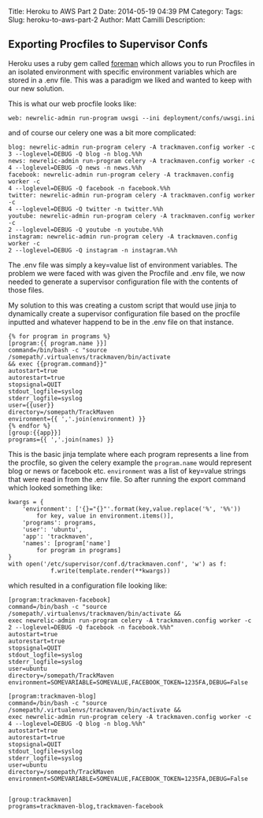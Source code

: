 Title: Heroku to AWS Part 2
Date: 2014-05-19 04:39 PM
Category: 
Tags: 
Slug: heroku-to-aws-part-2
Author: Matt Camilli
Description: 



## Exporting Procfiles to Supervisor Confs

Heroku uses a ruby gem called [foreman](https://github.com/ddollar/foreman)
which allows you to run Procfiles in an isolated environment with
specific environment variables which are stored in a .env file. This was
a paradigm we liked and wanted to keep with our new solution.

This is what our web procfile looks like:    
    
    web: newrelic-admin run-program uwsgi --ini deployment/confs/uwsgi.ini

and of course our celery one was a bit more complicated:

    blog: newrelic-admin run-program celery -A trackmaven.config worker -c
    3 --loglevel=DEBUG -Q blog -n blog.%%h
    news: newrelic-admin run-program celery -A trackmaven.config worker -c
    4 --loglevel=DEBUG -Q news -n news.%%h
    facebook: newrelic-admin run-program celery -A trackmaven.config worker -c
    4 --loglevel=DEBUG -Q facebook -n facebook.%%h
    twitter: newrelic-admin run-program celery -A trackmaven.config worker -c
    4 --loglevel=DEBUG -Q twitter -n twitter.%%h
    youtube: newrelic-admin run-program celery -A trackmaven.config worker -c
    2 --loglevel=DEBUG -Q youtube -n youtube.%%h
    instagram: newrelic-admin run-program celery -A trackmaven.config worker -c
    2 --loglevel=DEBUG -Q instagram -n instagram.%%h


The .env file was simply a key=value list of environment variables. The problem
we were faced with was given the Procfile and .env file, we now needed to
generate a supervisor configuration file with the contents of those files.

My solution to this was creating a custom script that would use jinja to
dynamically create a supervisor configuration file based on the procfile
inputted and whatever happend to be in the .env file on that instance. 

    {% for program in programs %}
    [program:{{ program.name }}]
    command=/bin/bash -c "source /somepath/.virtualenvs/trackmaven/bin/activate
    && exec {{program.command}}"
    autostart=true
    autorestart=true
    stopsignal=QUIT
    stdout_logfile=syslog
    stderr_logfile=syslog
    user={{user}}
    directory=/somepath/TrackMaven
    environment={{ ','.join(environment) }}
    {% endfor %}
    [group:{{app}}]
    programs={{ ','.join(names) }}
    
This is the basic jinja template where each program represents a line from the
procfile, so given the celery example the `program.name` would represent blog
or news or facebook etc. `environment` was a list of key=value strings that
were read in from the .env file. So after running the export command which
looked something like:

    kwargs = {
        'environment': ['{}="{}"'.format(key,value.replace('%', '%%'))
            for key, value in environment.items()],
        'programs': programs,
        'user': 'ubuntu',
        'app': 'trackmaven',
        'names': [program['name']
            for program in programs]
    }
    with open('/etc/supervisor/conf.d/trackmaven.conf', 'w') as f:
                f.write(template.render(**kwargs))

which resulted in a configuration file looking like:


    [program:trackmaven-facebook]
    command=/bin/bash -c "source /somepath/.virtualenvs/trackmaven/bin/activate &&
    exec newrelic-admin run-program celery -A trackmaven.config worker -c
    2 --loglevel=DEBUG -Q facebook -n facebook.%%h"
    autostart=true
    autorestart=true
    stopsignal=QUIT
    stdout_logfile=syslog
    stderr_logfile=syslog
    user=ubuntu
    directory=/somepath/TrackMaven
    environment=SOMEVARIABLE=SOMEVALUE,FACEBOOK_TOKEN=1235FA,DEBUG=False

    [program:trackmaven-blog]
    command=/bin/bash -c "source /somepath/.virtualenvs/trackmaven/bin/activate &&
    exec newrelic-admin run-program celery -A trackmaven.config worker -c
    4 --loglevel=DEBUG -Q blog -n blog.%%h"
    autostart=true
    autorestart=true
    stopsignal=QUIT
    stdout_logfile=syslog
    stderr_logfile=syslog
    user=ubuntu
    directory=/somepath/TrackMaven
    environment=SOMEVARIABLE=SOMEVALUE,FACEBOOK_TOKEN=1235FA,DEBUG=False


    [group:trackmaven]
    programs=trackmaven-blog,trackmaven-facebook
